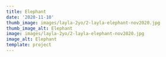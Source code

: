 ```yaml
---
title: Elephant
date: '2020-11-10'
thumb_image: images/layla-2yo/2-layla-elephant-nov2020.jpg
thumb_image_alt: Elephant
image: images/layla-2yo/2-layla-elephant-nov2020.jpg
image_alt: Elephant
template: project
---
```

